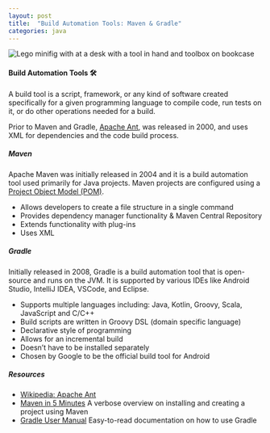 ```yaml
---
layout: post
title:  "Build Automation Tools: Maven & Gradle"
categories: java 
---
```


![Lego minifig with at a desk with a tool in hand and toolbox on bookcase](/tanyaselvog.github.io/assets/toolFig.jpeg)

#### Build Automation Tools 🛠️

A build tool is a script, framework, or any kind of software created specifically for a given programming language to compile code, run tests on it, or do other operations needed for a build.

Prior to Maven and Gradle, [Apache Ant](https://ant.apache.org/), was released in 2000, and uses XML for dependencies and the code build process. 

##### Maven

Apache Maven was initially released in 2004 and it is a build automation tool used primarily for Java projects. Maven projects are configured using a [Project Object Model (POM)](https://en.wikipedia.org/wiki/Apache_Maven#Project_Object_Model). 

* Allows developers to create a file structure in a single command
* Provides dependency manager functionality & Maven Central Repository
* Extends functionality with plug-ins
* Uses XML

##### Gradle

Initially released in 2008, Gradle is a build automation tool that is open-source and runs on the JVM. It is supported by various IDEs like Android Studio, IntelliJ IDEA, VSCode, and Eclipse. 
* Supports multiple languages including: Java, Kotlin, Groovy, Scala, JavaScript and C/C++
* Build scripts are written in Groovy DSL (domain specific language)
* Declarative style of programming
* Allows for an incremental build
* Doesn’t have to be installed separately 
* Chosen by Google to be the official build tool for Android 



##### Resources
* [Wikipedia: Apache Ant](https://en.wikipedia.org/wiki/Apache_Ant)
* [Maven in 5 Minutes](https://maven.apache.org/guides/getting-started/maven-in-five-minutes.html) A verbose overview on installing and creating a project using Maven
* [Gradle User Manual](https://docs.gradle.org/current/userguide/userguide.html) Easy-to-read documentation on how to use Gradle




